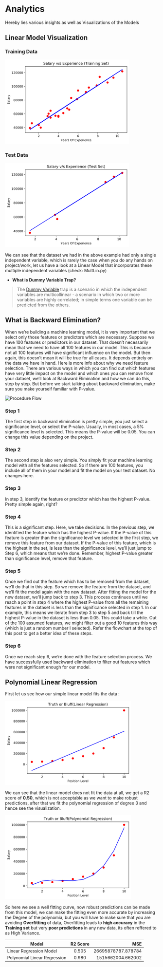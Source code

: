 # Analytics
Hereby lies various insights as well as Visualizations of the Models

## Linear Model Visualization
### Training Data 
![Regression Line for Training Data](https://github.com/Lohomi/Analytics/blob/master/Training%20Data.png)

### Test Data
![TestData](https://github.com/Lohomi/Analytics/blob/master/Test%20Set.png)

We can see that the dataset we had in the above example had only a single independent variable, which is rarely the case when you do any   hands on project/work, let us have a look at a Linear Model that incorporates these multiple independent variables (check: MultLin.py)
  - **What is Dummy Variable Trap?**
  > The [Dummy Variable](https://www.algosome.com/articles/dummy-variable-trap-regression.html) trap is a scenario in which the independent variables are multicollinear - a scenario in which two or more        variables are highly correlated; in simple terms one variable can be predicted from the others. 
  ## What is Backward Elimination?
  When we’re building a machine learning model, it is very important that we select only those features or predictors which are necessary. Suppose we have 100 features or predictors in our dataset. That doesn’t necessarily mean that we need to have all 100 features in our model. This is because not all 100 features will have significant influence on the model. But then again, this doesn’t mean it will be true for all cases. It depends entirely on the data we have in hand. Here is more info about why we need feature selection.
There are various ways in which you can find out which features have very little impact on the model and which ones you can remove from your dataset, we’ll look at Backward Elimination and how we can do this, step by step. But before we start talking about backward elimination, make sure you make yourself familiar with P-value.

![Procedure Flow](https://miro.medium.com/max/1400/1*Jub_nEYtN0htxFpTRzRtBQ.png)

### Step 1
The first step in backward elimination is pretty simple, you just select a significance level, or select the P-value. Usually, in most cases, a 5% significance level is selected. This means the P-value will be 0.05. You can change this value depending on the project.
### Step 2
The second step is also very simple. You simply fit your machine learning model with all the features selected. So if there are 100 features, you include all of them in your model and fit the model on your test dataset. No changes here.
### Step 3
In step 3, identify the feature or predictor which has the highest P-value. Pretty simple again, right?
### Step 4
This is a significant step. Here, we take decisions. In the previous step, we identified the feature which has the highest P-value. If the P-value of this feature is greater than the significance level we selected in the first step, we remove this feature from our dataset. If the P-value of this feature, which is the highest in the set, is less than the significance level, we’ll just jump to Step 6, which means that we’re done. Remember, highest P-value greater than significance level, remove that feature.
### Step 5
Once we find out the feature which has to be removed from the dataset, we’ll do that in this step. So we remove the feature from the dataset, and we’ll fit the model again with the new dataset. After fitting the model for the new dataset, we’ll jump back to step 3.
This process continues until we reach a point in step 4 where the highest P-value from all the remaining features in the dataset is less than the significance selected in step 1. In our example, this means we iterate from step 3 to step 5 and back till the highest P-value in the dataset is less than 0.05. This could take a while. Out of the 100 assumed features, we might filter out a good 10 features this way (which is just a random number I selected). Refer the flowchart at the top of this post to get a better idea of these steps.
### Step 6
Once we reach step 6, we’re done with the feature selection process. We have successfully used backward elimination to filter out features which were not significant enough for our model.

## Polynomial Linear Regression
First let us see how our simple linear model fits the data :

![](https://github.com/Lohomi/Analytics/blob/master/LinearReg(PolyModel).png)

We can see that the linear model does not fit the data at all, we get a R2 score of **0.50**, which is not acceptable as we want to make robust predictions, after that we fit the polynomial regression of degree 3 and hence see the visualization.

![](https://github.com/Lohomi/Analytics/blob/master/PolyRegVisualization(degree3).png)

So here we see a well fitting curve, now robust predictions can be made from this model, we can make the fitting even more accurate by increasing the Degree of the polynomia, but you will have to make sure that you are avoiding **Overfitting** of data, Overfitting leads to **high accuracy** in the **Training set** but very **poor predictions** in any new data, its often reffered to as High Variance.

| Model | R2 Score | MSE |
| ----- |:--------:|----:|
|Linear Regression Model | 0.505 | 26695878787.878784 |
|Polynomial Linear Regression | 0.980 | 1515662004.662002 |
